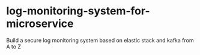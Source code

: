 # log-monitoring-system-for-microservice
Build a secure log monitoring system based on elastic stack and kafka from A to Z 
